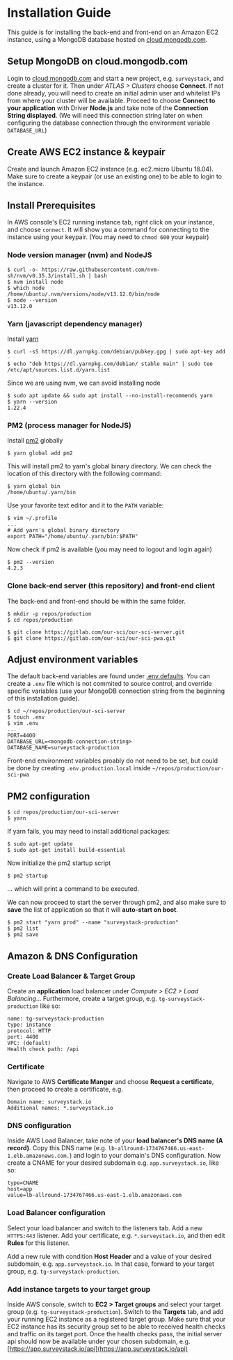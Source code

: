 # Installation Guide

This guide is for installing the back-end and front-end on an Amazon EC2 instance, using a MongoDB database hosted on [cloud.mongodb.com](https://cloud.mongodb.com/).

## Setup MongoDB on cloud.mongodb.com

Login to [cloud.mongodb.com](https://cloud.mongodb.com/) and start a new project, e.g. `surveystack`, and create a cluster for it. Then under _ATLAS > Clusters_ choose **Connect**. If not done already, you will need to create an initial admin user and whitelist IPs from where your cluster will be available. Proceed to choose **Connect to your application** with Driver **Node.js** and take note of the **Connection String displayed**. (We will need this connection string later on when configuring the database connection through the environment variable `DATABASE_URL`)

## Create AWS EC2 instance & keypair

Create and launch Amazon EC2 instance (e.g. ec2.micro Ubuntu 18.04). Make sure to create a keypair (or use an existing one) to be able to login to the instance.

## Install Prerequisites

In AWS console's EC2 running instance tab, right click on your instance, and choose `connect`. It will show you a command for connecting to the instance using your keypair. (You may need to `chmod 600` your keypair)

### Node version manager (nvm) and NodeJS

```
$ curl -o- https://raw.githubusercontent.com/nvm-sh/nvm/v0.35.3/install.sh | bash
$ nvm install node
$ which node
/home/ubuntu/.nvm/versions/node/v13.12.0/bin/node
$ node --version
v13.12.0
```

### Yarn (javascript dependency manager)

Install [yarn](https://yarnpkg.com/)

```
$ curl -sS https://dl.yarnpkg.com/debian/pubkey.gpg | sudo apt-key add -
$ echo "deb https://dl.yarnpkg.com/debian/ stable main" | sudo tee /etc/apt/sources.list.d/yarn.list
```

Since we are using nvm, we can avoid installing node

```
$ sudo apt update && sudo apt install --no-install-recommends yarn
$ yarn --version
1.22.4
```

### PM2 (process manager for NodeJS)

Install [pm2](https://pm2.keymetrics.io/) globally

```
$ yarn global add pm2
```

This will install pm2 to yarn's global binary directory. We can check the location of this directory with the following command:

```
$ yarn global bin
/home/ubuntu/.yarn/bin
```

Use your favorite text editor and it to the `PATH` variable:

```
$ vim ~/.profile
...
# Add yarn's global binary directory
export PATH="/home/ubuntu/.yarn/bin:$PATH"
```

Now check if pm2 is available (you may need to logout and login again)

```
$ pm2 --version
4.2.3
```

### Clone back-end server (this repository) and front-end client

The back-end and front-end should be within the same folder.

```
$ mkdir -p repos/production
$ cd repos/production

$ git clone https://gitlab.com/our-sci/our-sci-server.git
$ git clone https://gitlab.com/our-sci/our-sci-pwa.git
```

## Adjust environment variables

The default back-end variables are found under [.env.defaults](./env.defaults). You can create a `.env` file which is not commited to source control, and override specific variables (use your MongoDB connection string from the beginning of this installation guide).

```
$ cd ~/repos/production/our-sci-server
$ touch .env
$ vim .env
...
PORT=4400
DATABASE_URL=<mongodb-connection-string>
DATABASE_NAME=surveystack-production
```

Front-end environment variables proably do not need to be set, but could be done by creating `.env.production.local` inside `~/repos/production/our-sci-pwa`

## PM2 configuration

```
$ cd repos/production/our-sci-server
$ yarn
```

If yarn fails, you may need to install additional packages:

```
$ sudo apt-get update
$ sudo apt-get install build-essential
```

Now initialize the pm2 startup script

```
$ pm2 startup
```

... which will print a command to be executed.

We can now proceed to start the server through pm2, and also make sure to **save** the list of application so that it will **auto-start on boot**.

```
$ pm2 start "yarn prod" --name "surveystack-production"
$ pm2 list
$ pm2 save
```

## Amazon & DNS Configuration

### Create Load Balancer & Target Group

Create an **application** load balancer under _Compute > EC2 > Load Balancing_... Furthermore, create a target group, e.g. `tg-surveystack-production` like so:

```
name: tg-surveystack-production
type: instance
protocol: HTTP
port: 4400
VPC: (default)
Health check path: /api
```

### Certificate

Navigate to AWS **Certificate Manger** and choose **Request a certificate**, then proceed to create a certificate, e.g.

```
Domain name: surveystack.io
Additional names: *.surveystack.io
```

### DNS configuration

Inside AWS Load Balancer, take note of your **load balancer's DNS name (A record)**.
Copy this DNS name (e.g. `lb-allround-1734767466.us-east-1.elb.amazonaws.com.`) and login to your domain's DNS configuration. Now create a CNAME for your desired subdomain e.g. `app.surveystack.io`, like so:

```
type=CNAME
host=app
value=lb-allround-1734767466.us-east-1.elb.amazonaws.com
```

### Load Balancer configuration

Select your load balancer and switch to the listeners tab. Add a new `HTTPS:443` listener. Add your certificate, e.g. `*.surveystack.io`, and then edit **Rules** for this listener.

Add a new rule with condition **Host Header** and a value of your desired subdomain, e.g. `app.surveystack.io`. In that case, forward to your target group, e.g. `tg-surveystack-production`.

### Add instance targets to your target group

Inside AWS console, switch to **EC2 > Target groups** and select your target group (e.g. `tg-surveystack-production`). Switch to the **Targets** tab, and add your running EC2 instance as a registered target group. Make sure that your EC2 instance has its security group set to be able to received health checks and traffic on its target port. Once the health checks pass, the initial server api should now be available under your chosen subdomain, e.g. [https://app.surveystack.io/api](https://app.surveystack.io/api)
